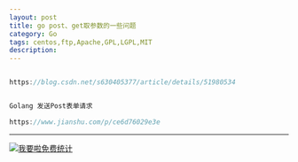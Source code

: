 ```yaml
---
layout: post
title: go post、get取参数的一些问题
category: Go
tags: centos,ftp,Apache,GPL,LGPL,MIT
description: 
---
```



```javascript

https://blog.csdn.net/s630405377/article/details/51980534


Golang 发送Post表单请求

https://www.jianshu.com/p/ce6d76029e3e


```

---


<script language="javascript" type="text/javascript" src="//js.users.51.la/19176892.js"></script>
<noscript><a href="//www.51.la/?19176892" target="_blank"><img alt="&#x6211;&#x8981;&#x5566;&#x514D;&#x8D39;&#x7EDF;&#x8BA1;" src="//img.users.51.la/19176892.asp" style="border:none" /></a></noscript>

